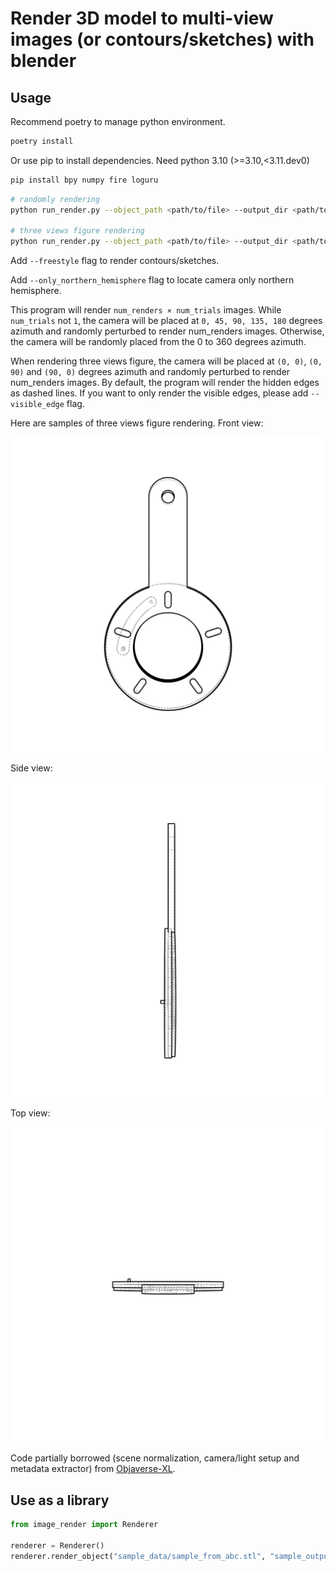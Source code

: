# Render 3D model to multi-view images (or contours/sketches) with blender

## Usage

Recommend poetry to manage python environment.

```bash
poetry install
```

Or use pip to install dependencies. Need python 3.10 (>=3.10,<3.11.dev0)

```bash
pip install bpy numpy fire loguru
```

```bash
# randomly rendering
python run_render.py --object_path <path/to/file> --output_dir <path/to/output/dir> --num_renders 12 --num_trials 1

# three views figure rendering
python run_render.py --object_path <path/to/file> --output_dir <path/to/output/dir> --three_views --freestyle
```

Add `--freestyle` flag to render contours/sketches.

Add `--only_northern_hemisphere` flag to locate camera only northern hemisphere.

This program will render `num_renders × num_trials` images. While `num_trials` not `1`, the camera will be placed at `0, 45, 90, 135, 180` degrees azimuth and randomly perturbed to render num_renders images. Otherwise, the camera will be randomly placed from the 0 to 360 degrees azimuth.

When rendering three views figure, the camera will be placed at `(0, 0)`, `(0, 90)` and `(90, 0)` degrees azimuth and randomly perturbed to render num_renders images. By default, the program will render the hidden edges as dashed lines. If you want to only render the visible edges, please add `--visible_edge` flag.

Here are samples of three views figure rendering.
Front view:

![front](./sample_output/0.png)

Side view:

![side](./sample_output/1.png)

Top view:

![top](./sample_output/2.png)

Code partially borrowed (scene normalization, camera/light setup and metadata extractor) from [Objaverse-XL](https://github.com/allenai/objaverse-xl/tree/main/scripts/rendering).

## Use as a library

```python
from image_render import Renderer

renderer = Renderer()
renderer.render_object("sample_data/sample_from_abc.stl", "sample_output", three_views=True)
```
